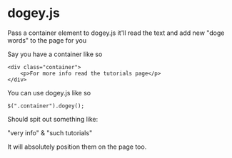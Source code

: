 dogey.js
========

Pass a container element to dogey.js it'll read the text and add new "doge words" to the page for you

Say you have a container like so

	<div class="container">
		<p>For more info read the tutorials page</p>
	</div>
  
You can use dogey.js like so

	$(".container").dogey();

Should spit out something like:

"very info" & "such tutorials"

It will absolutely position them on the page too.
